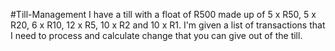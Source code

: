 #Till-Management
I have a till with a float of R500 made up of 5 x R50, 5 x R20, 6 x R10,
12 x R5, 10 x R2 and 10 x R1. I'm given a list of transactions that I
need to process and calculate change that you can give out of the till.
